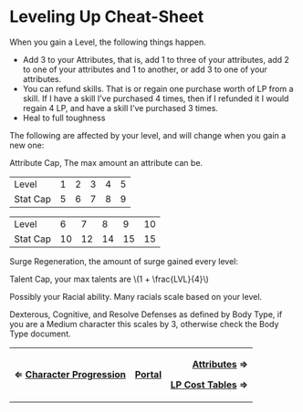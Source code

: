 
# Leveling Up Cheat-Sheet

When you gain a Level, the following things happen.

*   Add 3 to your Attributes, that is, add 1 to three of your attributes, add 2 to one of your attributes and 1 to another, or add 3 to one of your attributes.
*   You can refund skills. That is or regain one purchase worth of LP from a skill. If I have a skill I’ve purchased 4 times, then if I refunded it I would regain 4 LP, and have a skill I’ve purchased 3 times.
*   Heal to full toughness

The following are affected by your level, and will change when you gain a new one:

Attribute Cap, The max amount an attribute can be.


<table>
  <tr>
   <td>Level
   </td>
   <td>1
   </td>
   <td>2
   </td>
   <td>3
   </td>
   <td>4
   </td>
   <td>5
   </td>
  </tr>
  <tr>
   <td>Stat Cap
   </td>
   <td>5
   </td>
   <td>6
   </td>
   <td>7
   </td>
   <td>8
   </td>
   <td>9
   </td>
  </tr>
</table>



<table>
  <tr>
   <td>Level
   </td>
   <td>6
   </td>
   <td>7
   </td>
   <td>8
   </td>
   <td>9
   </td>
   <td>10
   </td>
  </tr>
  <tr>
   <td>Stat Cap
   </td>
   <td>10
   </td>
   <td>12
   </td>
   <td>14
   </td>
   <td>15
   </td>
   <td>15
   </td>
  </tr>
</table>


Surge Regeneration, the amount of surge gained every level: 

Talent Cap, your max talents are \\(1 + \frac{LVL}{4}\\)

Possibly your Racial ability. Many racials scale based on your level.

Dexterous, Cognitive, and Resolve Defenses as defined by Body Type, if you are a Medium character this scales by 3, otherwise check the Body Type document.


<table>
  <tr>
   <td colspan="2" ><strong>⇐ <a href="https://docs.google.com/document/d/1-CPSKJCRRzRu6dXMxeLziTHnK-NDhiYae8e5E2kCROk/edit#">Character Progression</a></strong>
   </td>
   <td><strong><a href="https://docs.google.com/document/d/1BOE8j-b5VH3gMiyAiSpgWplY-HOyVUHM093crfWdY4Y/edit#">Portal</a></strong>
   </td>
   <td colspan="2" ><p style="text-align: right">
<strong> <a href="https://docs.google.com/document/d/1Fg9CjObYkKUuaKtYTLUYT03fwFV3uj5H9K2sn_-oG2c/edit">Attributes</a> ⇒</strong></p>

<p>
<p style="text-align: right">
<strong><a href="https://docs.google.com/document/d/1r28nPmHMdkM_PZE2Lmhy9pqo-Q81cdkdkpeqxoH-SS4/edit#">LP Cost Tables</a> ⇒ </strong></p>
   </td>
  </tr>
</table>